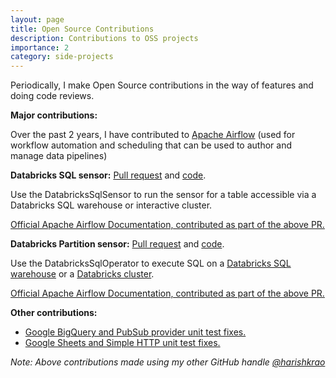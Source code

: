 ```yaml
---
layout: page
title: Open Source Contributions
description: Contributions to OSS projects
importance: 2
category: side-projects
---
```


Periodically, I make Open Source contributions in the way of features and doing code reviews.

**Major contributions:**

Over the past 2 years, I have contributed to [Apache Airflow](https://airflow.apache.org/) (used for workflow automation and scheduling that can be used to author and manage data pipelines)

**Databricks SQL sensor:**
[Pull request](https://github.com/apache/airflow/pull/30477/files) and [code](https://github.com/apache/airflow/blob/main/airflow/providers/databricks/sensors/databricks_sql.py).

Use the DatabricksSqlSensor to run the sensor for a table accessible via a Databricks SQL warehouse or interactive cluster.

[Official Apache Airflow Documentation, contributed as part of the above PR.](https://airflow.apache.org/docs/apache-airflow-providers-databricks/stable/operators/sql.html#databrickssqlsensor)


**Databricks Partition sensor:**
[Pull request](https://github.com/apache/airflow/pull/30980/files) and [code](https://github.com/apache/airflow/blob/main/airflow/providers/databricks/sensors/databricks_partition.py).

Use the DatabricksSqlOperator to execute SQL on a [Databricks SQL warehouse](https://docs.databricks.com/sql/admin/sql-endpoints.html) or a [Databricks cluster](https://docs.databricks.com/clusters/index.html).

[Official Apache Airflow Documentation, contributed as part of the above PR.](https://airflow.apache.org/docs/apache-airflow-providers-databricks/stable/operators/sql.html#databrickspartitionsensor)

**Other contributions:**

- [Google BigQuery and PubSub provider unit test fixes.](https://github.com/apache/airflow/pull/22213)
- [Google Sheets and Simple HTTP unit test fixes.](https://github.com/apache/airflow/pull/22104)

*Note: Above contributions made using my other GitHub handle [@harishkrao](https://github.com/harishkrao)*